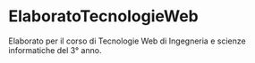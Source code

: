 # ElaboratoTecnologieWeb
Elaborato per il corso di Tecnologie Web di Ingegneria e scienze informatiche del 3° anno.